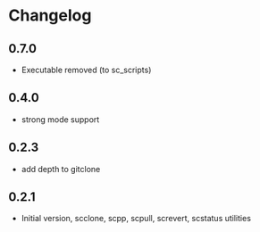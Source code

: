 # Changelog

## 0.7.0

* Executable removed (to sc_scripts)

## 0.4.0

* strong mode support

## 0.2.3

* add depth to gitclone

## 0.2.1

* Initial version, scclone, scpp, scpull, screvert, scstatus utilities

